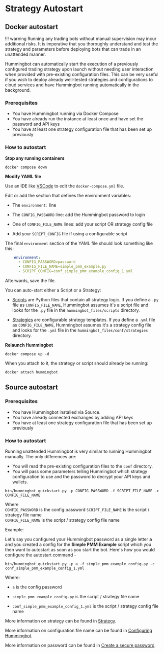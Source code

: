 # Strategy Autostart

## Docker autostart

!!! warning
    Running any trading bots without manual supervision may incur additional risks. It is imperative that you thoroughly understand and test the strategy and parameters before deploying bots that can trade in an unattended manner.

Hummingbot can automatically start the execution of a previously configured trading strategy upon launch without needing user interaction when provided with pre-existing configuration files. This can be very useful if you wish to deploy already well-tested strategies and configurations to cloud services and have Hummingbot running automatically in the background.

### Prerequisites

- You have Hummingbot running via Docker Compose
- You have already run the instance at least once and have set the password and API keys
- You have at least one strategy configuration file that has been set up previously


### How to autostart

**Stop any running containers**

```
docker compose down
```

**Modify YAML file**

Use an IDE like [VSCode](https://code.visualstudio.com/) to edit the `docker-compose.yml` file.

Edit or add the section that defines the environment variables:

 * The `environment:` line

 * The `CONFIG_PASSWORD` line: add the Hummingbot password to login

 * One of `CONFIG_FILE_NAME` lines: add your script OR strategy config file

 * Add your `SCRIPT_CONFIG` file if using a configurable script
 
 The final `environment` section of the YAML file should look something like this:

```yaml
    environment:
      - CONFIG_PASSWORD=password
      - CONFIG_FILE_NAME=simple_pmm_example.py
      - SCRIPT_CONFIG=conf_simple_pmm_example_config_1.yml
```

Afterwards, save the file.

You can auto-start either a Script or a Strategy:

* [Scripts](https://docs.hummingbot.org/scripts/) are Python files that contain all strategy logic. If you define a `.py` file as `CONFIG_FILE_NAME`, Hummingbot assumes it's a script file and looks for the `.py` file in the `hummingbot_files/scripts` directory. 

* [Strategies](https://docs.hummingbot.org/strategies/) are configurable strategy templates. If you define a `.yml` file as `CONFIG_FILE_NAME`, Hummingbot assumes it's a strategy config file and looks for the `.yml` file in the `hummingbot_files/conf/strategies` directory. 

**Relaunch Hummingbot**

```
docker compose up -d
```

When you attach to it, the strategy or script should already be running:

```
docker attach hummingbot
```


## Source autostart

### Prerequisites

- You have Hummingbot installed via Source.
- You have already connected exchanges by adding API keys
- You have at least one strategy configuration file that has been set up previously


### How to autostart

Running unattended Hummingbot is very similar to running Hummingbot manually. The only differences are:

- You will read the pre-existing configuration files to the `conf` directory.
- You will pass some parameters telling Hummingbot which strategy configuration to use and the password to decrypt your API keys and wallets.

```
bin/hummingbot_quickstart.py -p CONFIG_PASSWORD -f SCRIPT_FILE_NAME -c CONFIG_FILE_NAME
```

Where  
`CONFIG_PASSWORD` is the config password
`SCRIPT_FILE_NAME` is the script / strategy file name  
`CONFIG_FILE_NAME` is the script / strategy config file name

Example:

Let's say you configured your Hummingbot password as a single letter **a** and you created a config for the **Simple PMM Example** script which you then want to autostart as soon as you start the bot. Here's how you would configure the autostart command - 

```
bin/hummingbot_quickstart.py -p a -f simple_pmm_example_config.py -c conf_simple_pmm_example_config_1.yml
```

Where: 

- `a` is the config password

- `simple_pmm_example_config.py` is the script / strategy file name  

- `conf_simple_pmm_example_config_1.yml` is the script / strategy config file name



More information on strategy can be found in [Strategy](/strategies/).

More information on configuration file name can be found in [Configuring Hummingbot](/client/config-files).

More information on password can be found in [Create a secure password](/client/password).

